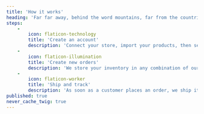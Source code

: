 ```yaml
---
title: 'How it works'
heading: 'Far far away, behind the word mountains, far from the countries Vokalia and Consonantia.'
steps:
    -
        icon: flaticon-technology
        title: 'Create an account'
        description: 'Connect your store, import your products, then send us your inventory.'
    -
        icon: flaticon-illumination
        title: 'Create new orders'
        description: 'We store your inventory in any combination of our fulfillment centers.'
    -
        icon: flaticon-worker
        title: 'Ship and track'
        description: 'As soon as a customer places an order, we ship it from nearest fulfillment center.'
published: true
never_cache_twig: true
---
```


